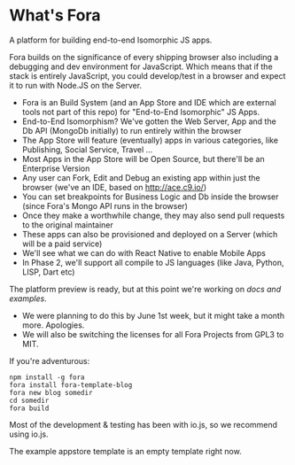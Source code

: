 # What's Fora
A platform for building end-to-end Isomorphic JS apps.

Fora builds on the significance of every shipping browser also including a debugging and dev environment for JavaScript.
Which means that if the stack is entirely JavaScript, you could develop/test in a browser and expect it to run with Node.JS on the Server.

- Fora is an Build System (and an App Store and IDE which are external tools not part of this repo) for "End-to-End Isomorphic" JS Apps.
- End-to-End Isomorphism? We've gotten the Web Server, App and the Db API (MongoDb initially) to run entirely within the browser
- The App Store will feature (eventually) apps in various categories, like Publishing, Social Service, Travel ...
- Most Apps in the App Store will be Open Source, but there'll be an Enterprise Version
- Any user can Fork, Edit and Debug an existing app within just the browser (we've an IDE, based on http://ace.c9.io/)
- You can set breakpoints for Business Logic and Db inside the browser (since Fora's Mongo API runs in the browser)
- Once they make a worthwhile change, they may also send pull requests to the original maintainer
- These apps can also be provisioned and deployed on a Server (which will be a paid service)
- We'll see what we can do with React Native to enable Mobile Apps
- In Phase 2, we'll support all compile to JS languages (like Java, Python, LISP, Dart etc)

The platform preview is ready, but at this point we're working on *docs and examples*.
- We were planning to do this by June 1st week, but it might take a month more. Apologies.
- We will also be switching the licenses for all Fora Projects from GPL3 to MIT.


If you're adventurous:
```
npm install -g fora
fora install fora-template-blog
fora new blog somedir
cd somedir
fora build
```

Most of the development &  testing has been with io.js, so we recommend using io.js.

The example appstore template is an empty template right now.
